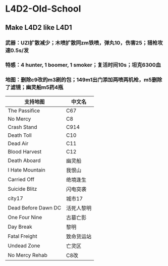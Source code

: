 # L4D2-Old-School
## Make L4D2 like L4D1
### 武器：UZI扩散减少；木喷扩散同zm铁喷，弹丸10，伤害25；猎枪攻速0.5s/发
### 特感：4 hunter, 1 boomer, 1 smoker；复活时间10s；坦克6300血
### 地图：删除c9改的m3刷的包；149m1出门添加两喷两机枪，m5删除了滤镜；幽灵船m5药4瓶
| 支持地图                | 中文名           |
|-------------------------|------------------|
| The Passifice           | C67              |
| No Mercy                | C8               |
| Crash Stand             | C914             |
| Death Toll              | C10              |
| Dead Air                | C11              |
| Blood Harvest           | C12              |
| Death Aboard            | 幽灵船           |
| I Hate Mountain         | 我恨山           |
| Carried Off             | 绝境逢生         |
| Suicide Blitz           | 闪电突袭         |
| city17                  | 城市17           |
| Dead Before Dawn DC     | 活死人黎明       |
| One Four Nine           | 古墓亡影         |
| Day Break               | 黎明             |
| Fatal Freight           | 致命货运站       |
| Undead Zone             | 亡灵区           |
| No Mercy Rehab          | C8改             |

